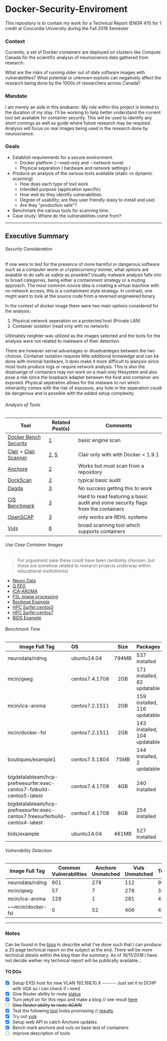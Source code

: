 # Docker-Security-Enviroment
This repository is to contain my work for a Technical Report (ENGR 411) for 1 credit at Concordia University during the Fall 2018 Semester

### Context
Currently, a set of Docker containers are deployed on clusters like Compute Canada for the scientific analysis of neuroscience data gathered from research.

What are the risks of running older out of date software images with vulnerabilities? What potential or unknown exploits can negatively affect the research being done by the 1000s of researchers across Canada?

### Mandate
I am merely an aide in this endeavor. My role within this project is limited to the duration of my stay. I'll be working to help better understand the current tool set available for container security. This will be used to identify any short comings as well as guide where future research may be required. Analysis will focus on real images being used in the research done by neuroscience.

### Goals
- Establish requirements for a secure environment.
   - Docker platform (--read-only and --network none)
   - Physical separation ( hardware and network settings )
- Produce an analysis of the various tools available (static vs dynamic scanning)
   - How does each type of tool work
   - Intended purpose (application specific)
   - How well do they identify vulnerabilities
   - Degree of usability; are they user friendly (easy to install and use)
   - Are they "production safe"?
- Benchmark the various tools for scanning time.
- Case study: Where do the vulnerabilities come from?

---

## Executive Summary
###### Security Consideration
If one were to test for the presence of more harmful or dangerous software such as a computer worm or cryptocurrency minner, what options are avaiable to do safe as _safely_ as possible? Usually malware analysis falls into to broad categories, being either a containment strategy or a muting approach. The most common novice idea is creating a virtual machine with no network access, this is a containment style strategy. In contrast, one might want to look at the source code from a reversed engineered binary.

In the context of docker image there were two main options considered for the analysis:
1. Physical network seperation on a protected host (Private LAN)
2. Container isolation (read only with no network)

Ultimately neighter was utilized as the images selected and the tools for the analysis were not related to maleware of their detection. 

There are however serval advantages or disadvanteges between the two choices. Container isolation requires little additional knowledge and can be done with minimal hardware, it does make it more difficult to alanysis since most tools produce logs or require network analysis. This is also the disatvange of containers may not work on a read-only filesystem and also pose a risk since the loopback adapter between the host and container are exposed. Physical seperation allows for the malware to run which inheriantly comes with the risk of exposure, any hole in the seperation could be dangerous and is possible with the added setup complexity.

###### Analysis of Tools
Tool | Related Post(s) | Comments
----|----|----
[Docker Bench Security](https://github.com/docker/docker-bench-security) | [1](https://prince-chrismc.github.io/Docker-Security-Environment/2018/11/01/Post-One) | basic engine scan
[Clair](https://github.com/coreos/clair/) + [Clair Scanner](https://github.com/arminc/clair-scanner) | [2](https://prince-chrismc.github.io/Docker-Security-Environment/2018/11/02/Post-Two), [5](https://prince-chrismc.github.io/Docker-Security-Environment/2018/11/06/Post-Five) | Clair only with with Docker < 1.9.1
[Anchore](https://github.com/anchore/anchore-engine) | [2](https://prince-chrismc.github.io/Docker-Security-Environment/2018/11/02/Post-Two) | Works but must scan from a repository
[DockScan](https://github.com/kost/dockscan) | [2](https://prince-chrismc.github.io/Docker-Security-Environment/2018/11/02/Post-Two) | typical basic audit
[Dagda](https://github.com/eliasgranderubio/dagda) | [3](https://prince-chrismc.github.io/Docker-Security-Environment/2018/11/03/Post-Three) | No success getting this to work
[CIS Benchmark](https://github.com/dev-sec/cis-docker-benchmark) | [3](https://prince-chrismc.github.io/Docker-Security-Environment/2018/11/03/Post-Three) | Hard to read featuring a basic audit and some security flags from the containers
[OpenSCAP](https://github.com/OpenSCAP/openscap) | [3](https://prince-chrismc.github.io/Docker-Security-Environment/2018/11/03/Post-Three) | only works are REHL systems
[Vuls](https://github.com/future-architect/vuls) | [6](https://prince-chrismc.github.io/Docker-Security-Environment/2018/11/06/Post-Six) | broad scanning tool which supports containers

###### Use Case Container Images
> For arguement sake these could have been randomly choosen, but these are somehow related to research projects underway within educational institution(s)

- [Neuro Data](https://hub.docker.com/r/neurodata/ndmg/)
- [Q EEG](https://hub.docker.com/r/mcin/qeeg/)
- [ICA-AROMA](https://hub.docker.com/r/mcin/ica-aroma/)
- [FSL image processing](https://hub.docker.com/r/mcin/docker-fsl/)
- [Boutique Example](https://hub.docker.com/r/boutiques/example1/)
- [HPC Surfer:centos5](https://hub.docker.com/r/bigdatalabteam/hcp-prefreesurfer/)
- [HPC Surfer:centos7](https://hub.docker.com/r/bigdatalabteam/hcp-prefreesurfer/)
- [BIDS Example](https://hub.docker.com/r/bids/example/)

###### Benchmark Time

Image Full Tag | OS | Size | Packages | Anchore | Vuls
---------------|:---|:----:|----------|:-------:|:----:
neurodata/ndmg                                                                 | ubuntu14.04    | 794MB | 537 installed | 07:43 | 00:02
mcin/qeeg                                                                      | centos7.4.1708 | 2GB   | 171 installed, 82 updatable | 18:45 | 00:07
mcin/ica-aroma                                                                 | centos7.2.1511 | 2GB   | 159 installed, 116 updatable | 18:46 | 00:08
mcin/docker-fsl                                                                | centos7.2.1511 | 2GB   | 143 installed, 104 updatable  | 18:40 | 00:06
boutiques/example1                                                             | centos7.5.1804 | 75MB   | 144 installed, 2 updatable | 03:46 | 00:05
bigdatalabteam/hcp-prefreesurfer:exec-centos7-fslbuild-centos5-latest          | centos7.4.1708 | 4GB   | 240 installed | 24:19 | 00:10
bigdatalabteam/hcp-prefreesurfer:exec-centos7.freesurferbuild-centos4-latest   | centos7.4.1708 | 8GB   | 254 installed | 59:52 | 00:07
bids/example                                                                   | ubuntu14.04    | 461MB | 527 installed | 04:28 | 00:21

###### Vulnerability Detection

Image Full Tag | Common Vulnerabilities | Anchore Unmatched | Vuls Unmatched | Total | Anchore Coverage | Vuls Coverage
---------------|------------------------|-------------------|----------------|-------|------------------|---------------
neurodata/ndmg | 601                    | 278               | 112            | 991   | 88.70            | 71.95
mcin/qeeg      | 57                     | 7                 | 278            | 351   | 18.23            | 98.01
mcin/ica-aroma | 128                    | 1                 | 281            | 410   | 12.93            | 99.76
~~mcin/docker-fsl| 0                      | 52                | 406            | 458   | 11.35            | 88.65~~

---

### Notes
Can be found in the [blog](https://prince-chrismc.github.io/Docker-Security-Environment/blog) to describe what I've done such that I can produce a 20 page technical report on the subject at the end. There will be more technical details within the blog than the summary. As of _19/11/2018_ I have not decide wether my technical report will be publically available...

#### TO DOs
- [x] Setup EXSI host for new VLAN 192.168.10.X  ------- Just set it to DCHP with VGA so i can check if i need
- [x] Give Router ability to route [status](https://github.com/prince-chrismc/Docker-Security-Environment/issues/1)
- [x] Turn jekyll on for this repo and make a blog // see result [here](https://prince-chrismc.github.io/Docker-Security-Environment/blog)
- [ ] ~~Give Router ability to route _AGAIN_~~
- [x] Test the following [tool](https://github.com/arminc/clair-scanner) looks promissing // [results](https://prince-chrismc.github.io/Docker-Security-Environment/2018/11/06/Post-Five)
- [x] Try out [vuls](https://vuls.io/en/)
- [x] Setup web API to catch Anchore updates
- [x] Bench mark anchore and vuls on base test of containers
- [ ] improve description of tools
